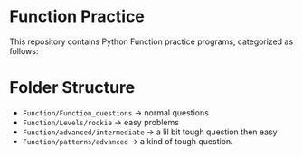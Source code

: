 # Function Practice

This repository contains Python Function practice programs, categorized as follows:

# Folder Structure
- `Function/Function_questions` → normal questions
- `Function/Levels/rookie` → easy problems
- `Function/advanced/intermediate` → a lil bit tough question then easy
- `Function/patterns/advanced` → a kind of tough question.